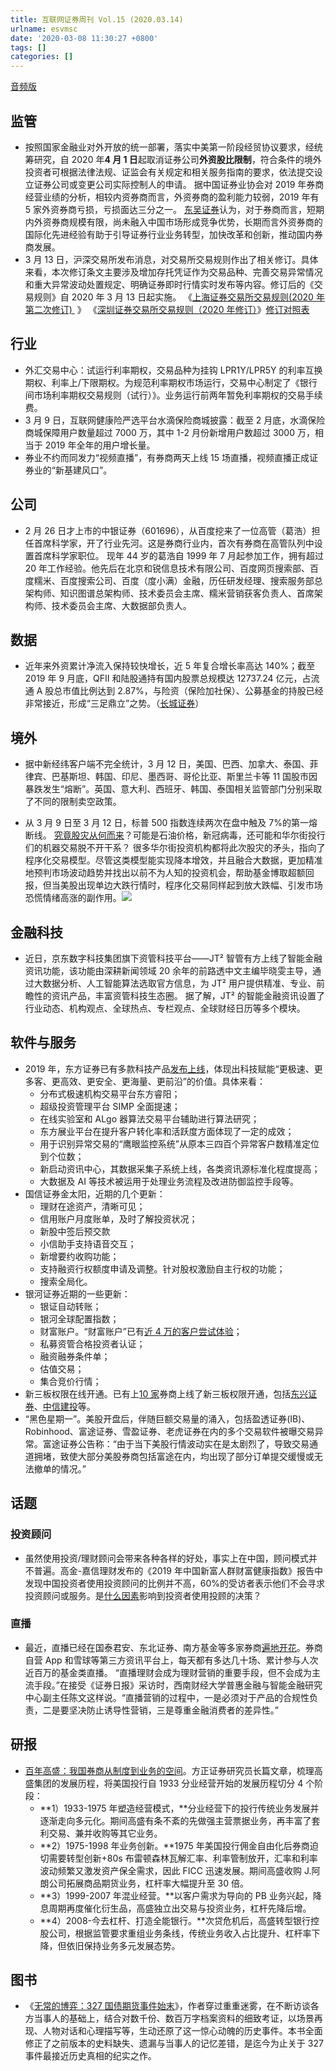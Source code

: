 ```yaml
---
title: 互联网证券周刊 Vol.15 (2020.03.14)
urlname: esvmsc
date: '2020-03-08 11:30:27 +0800'
tags: []
categories: []
---
```


[音频版](https://www.yuque.com/preview/yuque/0/2020/mp3/147312/1584319658189-0e53b02b-f200-450a-97a0-57fa9e5cb5cb.mp3)

## 监管

- 按照国家金融业对外开放的统一部署，落实中美第一阶段经贸协议要求，经统筹研究，自 2020 年**4 月 1 日**起取消证券公司**外资股比限制**，符合条件的境外投资者可根据法律法规、证监会有关规定和相关服务指南的要求，依法提交设立证券公司或变更公司实际控制人的申请。
  据中国证券业协会对 2019 年券商经营业绩的分析，相较内资券商而言，外资券商的盈利能力较弱，2019 年有 5 家外资券商亏损，亏损面达三分之一。
  [东吴证券](https://mp.weixin.qq.com/s?__biz=MzA3Mjg3Mzg1MQ==∣=2650456567&idx=2&sn=68b05f0239f161ea014dee2a16c82a46&chksm=8719c3e3b06e4af526a3e24e4eebf5cc9340119fc307fe1d56f2971ea8a10bc3917f32dbb609&scene=0&xtrack=1)认为，对于券商而言，短期内外资券商规模有限，尚未融入中国市场形成竞争优势，长期而言外资券商的国际化先进经验有助于引导证券行业业务转型，加快改革和创新，推动国内券商发展。
- 3 月 13 日，沪深交易所发布消息，对交易所交易规则作出了相关修订。具体来看，本次修订条文主要涉及增加存托凭证作为交易品种、完善交易异常情况和重大异常波动处置规定、明确证券即时行情实时发布等内容。修订后的《交易规则》自 2020 年 3 月 13 日起实施。
  《[上海证券交易所交易规则(2020 年第二次修订) ](https://www.yuque.com/securities/sec_dict/ia8ise) 》
  《[深圳证券交易所交易规则（2020 年修订）](https://dfscdn.dfcfw.com/download/A2_cms_f_20200313174000211871&direct=1)》[修订对照表](https://dfscdn.dfcfw.com/download/A2_cms_f_20200313174007477561&direct=1)

## 行业

- 外汇交易中心：试运行利率期权，交易品种为挂钩 LPR1Y/LPR5Y 的利率互换期权、利率上/下限期权。为规范利率期权市场运行，交易中心制定了《银行间市场利率期权交易规则（试行）》。业务运行前两年暂免利率期权的交易手续费。
- 3 月 9 日，互联网健康险严选平台水滴保险商城披露：截至 2 月底，水滴保险商城保障用户数量超过 7000 万，其中 1-2 月份新增用户数超过 3000 万，相当于 2019 年全年的用户增长量。
- 券业不约而同发力“视频直播”，有券商两天上线 15 场直播，视频直播正成证券业的“新基建风口”。

## 公司

- 2 月 26 日才上市的中银证券（601696），从百度挖来了一位高管（葛浩）担任首席科学家，开了行业先河。这是券商行业内，首次有券商在高管队列中设置首席科学家职位。
  现年 44 岁的葛浩自 1999 年 7 月起参加工作，拥有超过 20 年工作经验。他先后在北京和锐信息技术有限公司、百度网页搜索部、百度糯米、百度搜索公司、百度（度小满）金融，历任研发经理、搜索服务部总架构师、知识图谱总架构师、技术委员会主席、糯米营销获客负责人、首席架构师、技术委员会主席、大数据部负责人。

## 数据

- 近年来外资累计净流入保持较快增长，近 5 年复合增长率高达 140%；截至 2019 年 9 月底，QFII 和陆股通持有国内股票总规模达 12737.24 亿元，占流通 A 股总市值比例达到 2.87%，与险资（保险加社保）、公募基金的持股已经非常接近，形成“三足鼎立”之势。（[长城证券](http://pdf.dfcfw.com/pdf/H3_AP202003091376004759_1.pdf)）

## 境外

- 据中新经纬客户端不完全统计，3 月 12 日，美国、巴西、加拿大、泰国、菲律宾、巴基斯坦、韩国、印尼、墨西哥、哥伦比亚、斯里兰卡等 11 国股市因暴跌发生“熔断”。英国、意大利、西班牙、韩国、泰国相关监管部门分别采取了不同的限制卖空政策。

- 从 3 月 9 日至 3 月 12 日，标普 500 指数连续两次在盘中触及 7%的第一熔断线。
  [究竟股灾从何而来](https://www.leiphone.com/news/202003/2LNnCCwFjUxEuBXc.html)？可能是石油价格，新冠病毒，还可能和华尔街投行们的机器交易脱不开干系？
  很多华尔街投资机构都将此次股灾的矛头，指向了程序化交易模型。尽管这类模型能实现降本增效，并且融合大数据，更加精准地预判市场波动趋势并找出以前不为人知的投资机会，帮助基金博取超额回报，但当美股出现单边大跌行情时，程序化交易同样起到放大跌幅、引发市场恐慌情绪高涨的副作用。![](https://cdn.nlark.com/yuque/0/2020/png/147312/1584154308180-cde56313-be29-47fd-a549-063c1e4e04cd.png#align=left&display=inline&height=585&originHeight=585&originWidth=1000&size=0&status=done&style=none&width=1000)

## 金融科技

- 近日，京东数字科技集团旗下资管科技平台——JT² 智管有方上线了智能金融资讯功能，该功能由深耕新闻领域 20 余年的前路透中文主编毕晓雯主导，通过大数据分析、人工智能算法选取官方信息，为 JT² 用户提供精准、专业、前瞻性的资讯产品，丰富资管科技生态圈。 据了解，JT² 的智能金融资讯设置了行业动态、机构观点、全球热点、专栏观点、全球财经日历等多个模块。

## 软件与服务

- 2019 年，东方证券已有多款科技产品[发布上线](https://www.jiemian.com/article/4102484.html)，体现出科技赋能“更极速、更多客、更高效、更安全、更海量、更前沿”的价值。具体来看：
  - 分布式极速机构交易平台东方睿阳；
  - 超级投资管理平台 SIMP 全面提速；
  - 在线实验室和 ALgo 器算法交易平台辅助进行算法研究；
  - 东方展业平台在提升客户转化率和活跃度方面体现了一定的成效；
  - 用于识别异常交易的“鹰眼监控系统”从原本三四百个异常客户数精准定位到个位数；
  - 新启动资讯中心，其数据采集子系统上线，各类资讯源标准化程度提高；
  - 大数据及 AI 等技术被运用于处理业务流程及改进防御监控手段等。
- 国信证券金太阳，近期的几个更新：
  - 理财在途资产，清晰可见；
  - 信用账户月度账单，及时了解投资状况；
  - 新股中签后预交款
  - 小信助手支持语音交互；
  - 新增要约收购功能；
  - 支持融资行权额度申请及调整。针对股权激励自主行权的功能；
  - 搜索全局化。
- 银河证券近期的一些更新：
  - 银证自动转账；
  - 银河全球配置指数；
  - 财富账户。“财富账户”已有[近 4 万的客户尝试体验](https://www.jiemian.com/article/4097309.html)；
  - 私募资管合格投资者认证；
  - 融资融券条件单；
  - 估值交易；
  - 集合竞价行情；
- 新三板权限在线开通。已有上[10 家](http://news.stcn.com/2020/0301/15693943.shtml)券商上线了新三板权限开通，包括[东兴证券](https://mp.weixin.qq.com/s/woyLfhj-wNKIWMrpjIHaqA)、[中信建投](https://xinsanban.eastmoney.com/Article/NewsContent?NavCode=881&ArtCode=202002261396651191)等。
- “黑色星期一”。美股开盘后，伴随巨额交易量的涌入，包括盈透证券(IB)、Robinhood、富途证券、雪盈证券、老虎证券在内的多个交易软件被曝交易异常。富途证券公告称：“由于当下美股行情波动实在是太剧烈了，导致交易通道拥堵，致使大部分美股券商包括富途在内，均出现了部分订单提交缓慢或无法撤单的情况。”

## 话题

### 投资顾问

- 虽然使用投资/理财顾问会带来各种各样的好处，事实上在中国，顾问模式并不普遍。高金-嘉信理财发布的《2019 年中国新富人群财富健康指数》报告中发现中国投资者使用投资顾问的比例并不高，60%的受访者表示他们不会寻求投资顾问或服务。是[什么因素](http://www.ftchinese.com/story/001086731?adchannelID=&full=y)影响到投资者使用投顾的决策？

### 直播

- 最近，直播已经在国泰君安、东北证券、南方基金等多家券商[遍地开花](https://www.36kr.com/p/5300561)。券商自营 App 和雪球等第三方资讯平台上，每天都有多达几十场、累计参与人次近百万的基金类直播。
  “直播理财会成为理财营销的重要手段，但不会成为主流手段。”在接受《证券日报》采访时，西南财经大学普惠金融与智能金融研究中心副主任陈文这样说。“直播营销的过程中，一是必须对于产品的合规性负责，二是要坚决防止诱导性营销，三是尊重金融消费者的差异性。”

## 研报

- [百年高盛：我国券商从制度到业务的空间](https://mp.weixin.qq.com/s/Xgly5p-YF6za5oLg2S-wOQ)。方正证券研究员长篇文章，梳理高盛集团的发展历程，将美国投行自 1933 分业经营开始的发展历程切分 4 个阶段：
  - **1）1933-1975 年塑造经营模式，**分业经营下的投行传统业务发展并逐渐走向多元化。期间高盛有条不紊的先做强主营票据业务，再丰富了套利交易、兼并收购等其它业务。
  - **2）1975-1998 年业务创新。**1975 年美国投行佣金自由化后券商迫切需要转型创新+80s 布雷顿森林瓦解汇率、利率管制放开，汇率和利率波动频繁又激发资产保全需求，因此 FICC 迅速发展。期间高盛收购 J.阿朗公司拓展商品期货业务，杠杆率大幅提升至 30 倍。
  - **3）1999-2007 年混业经营。**以客户需求为导向的 PB 业务兴起，降息周期再度催化衍生品，高盛独立出交易与投资业务，杠杆先降后增。
  - **4）2008-今去杠杆、打造全能银行。**次贷危机后，高盛转型银行控股公司，根据监管要求重组业务条线，传统业务收入占比提升、杠杆率下降，但依旧保持业务多元发展态势。

## 图书

- 《[无常的博弈：327 国债期货事件始末](https://book.douban.com/subject/34927633/)》，作者穿过重重迷雾，在不断访谈各方当事人的基础上，结合对数千份、数百万字档案资料的细致考证，以场景再现、人物对话和心理描写等，生动还原了这一惊心动魄的历史事件。本书全面修正了之前版本的史料缺失、遗漏与当事人的记忆差错，是迄今为止关于 327 事件最接近历史真相的纪实之作。
